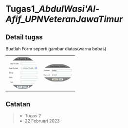 # Tugas1\__AbdulWasi'Al-Afif_UPNVeteranJawaTimur_

## Detail tugas

Buatlah Form seperti gambar diatas(warna bebas)

<table>
    <tr>
        <td>
            <img
            src="https://raw.githubusercontent.com/abdwasidev/Tugas-Desain-Web-MSIB4/main/tugas2/assets/image1.png"
            alt="Tugas Register Produk"
            width="100px"
            style="border-radius: 50%"
            />
        </td>
        <td>
            <img
            src="https://raw.githubusercontent.com/abdwasidev/Tugas-Desain-Web-MSIB4/main/tugas2/assets/image2.png"
            alt="Tugas Register Member"
            width="100px"
            style="border-radius: 50%"
            />
        </td>
    </tr>
</table>

## Catatan

> - Tugas 2
> - 22 Februari 2023
